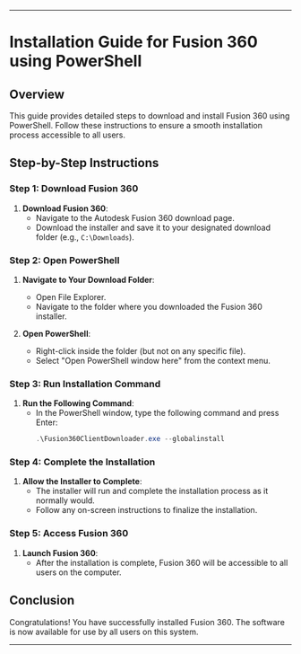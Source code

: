 

---

# Installation Guide for Fusion 360 using PowerShell

## Overview

This guide provides detailed steps to download and install Fusion 360 using PowerShell. Follow these instructions to ensure a smooth installation process accessible to all users.

## Step-by-Step Instructions

### Step 1: Download Fusion 360

1. **Download Fusion 360**:
   - Navigate to the Autodesk Fusion 360 download page.
   - Download the installer and save it to your designated download folder (e.g., `C:\Downloads`).

### Step 2: Open PowerShell

1. **Navigate to Your Download Folder**:
   - Open File Explorer.
   - Navigate to the folder where you downloaded the Fusion 360 installer.

2. **Open PowerShell**:
   - Right-click inside the folder (but not on any specific file).
   - Select "Open PowerShell window here" from the context menu.

### Step 3: Run Installation Command

1. **Run the Following Command**:
   - In the PowerShell window, type the following command and press Enter:
     ```powershell
     .\Fusion360ClientDownloader.exe --globalinstall
     ```

### Step 4: Complete the Installation

1. **Allow the Installer to Complete**:
   - The installer will run and complete the installation process as it normally would.
   - Follow any on-screen instructions to finalize the installation.

### Step 5: Access Fusion 360

1. **Launch Fusion 360**:
   - After the installation is complete, Fusion 360 will be accessible to all users on the computer.

## Conclusion

Congratulations! You have successfully installed Fusion 360. The software is now available for use by all users on this system.

---
